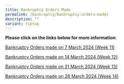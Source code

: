 ```yaml
---
title: Bankruptcy Orders Made
permalink: /bankruptcy/bankruptcy-orders-made/
description: ""
variant: tiptap
---
```

<p><strong>Please click on the links below for more information</strong>:</p>
<p></p>
<p><a href="/files/BOs Made/Bankruptcy_Orders_made_on_7_March_2024__Week_11_.pdf" rel="noopener noreferrer nofollow" target="_blank">Bankruptcy Orders made on 7 March 2024 (Week 11)</a>
</p>
<p><a href="/files/BOs Made/Bankruptcy_Orders_made_on_14_March_2024__Week_12_.pdf" rel="noopener noreferrer nofollow" target="_blank">Bankruptcy Orders made on 14 March 2024 (Week 12)</a>
</p>
<p><a href="/files/BOs Made/Bankruptcy_Orders_made_on_21_March_2024__Week_13_.pdf" rel="noopener noreferrer nofollow" target="_blank">Bankruptcy Orders made on 21 March 2024 (Week 13)</a>
</p>
<p><a href="/files/BOs Made/Bankruptcy_Orders_made_on_28_March_2024__Week_14_.pdf" rel="noopener noreferrer nofollow" target="_blank">Bankruptcy Orders made on 28 March 2024 (Week 14)</a>
</p>